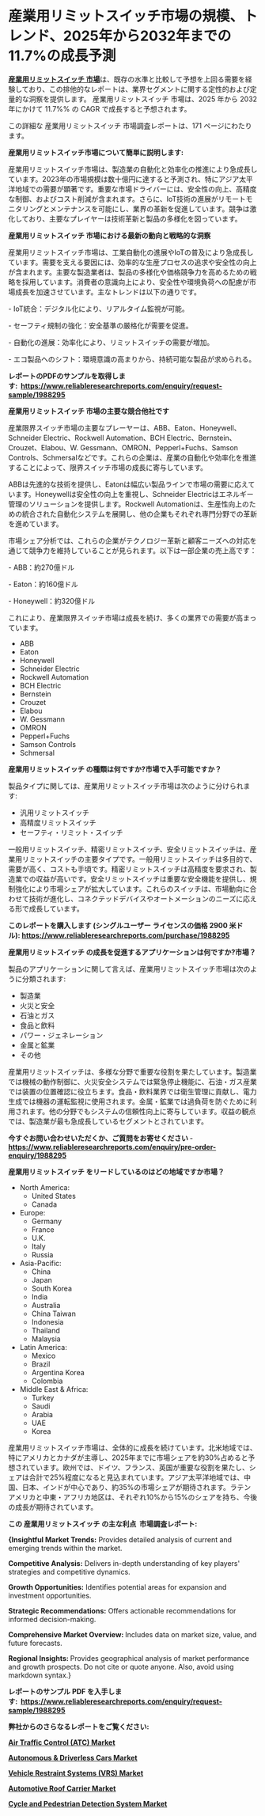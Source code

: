 <p><h1>産業用リミットスイッチ市場の規模、トレンド、2025年から2032年までの11.7%の成長予測</h1></p><p data-sourcepos="1:1-1:157"><strong><a href="https://www.reliableresearchreports.com/industrial-limit-switches-r1988295?utm_campaign=110&utm_medium=36&utm_source=Github&utm_content=ia&utm_term=31032025&utm_id=industrial-limit-switches">産業用リミットスイッチ 市場</a></strong>は、既存の水準と比較して予想を上回る需要を経験しており、この排他的なレポートは、業界セグメントに関する定性的および定量的な洞察を提供します。 産業用リミットスイッチ 市場は、2025 年から 2032 年にかけて 11.7%% の CAGR で成長すると予想されます。</p>
<p data-sourcepos="3:1-3:50">この詳細な 産業用リミットスイッチ 市場調査レポートは、171 ページにわたります。</p>
<p><strong>産業用リミットスイッチ市場について簡単に説明します:</strong></p>
<p><p>産業用リミットスイッチ市場は、製造業の自動化と効率化の推進により急成長しています。2023年の市場規模は数十億円に達すると予測され、特にアジア太平洋地域での需要が顕著です。重要な市場ドライバーには、安全性の向上、高精度な制御、およびコスト削減が含まれます。さらに、IoT技術の進展がリモートモニタリングとメンテナンスを可能にし、業界の革新を促進しています。競争は激化しており、主要なプレイヤーは技術革新と製品の多様化を図っています。</p></p>
<p><strong>産業用リミットスイッチ 市場における最新の動向と戦略的な洞察</strong></p>
<p><p>産業用リミットスイッチ市場は、工業自動化の進展やIoTの普及により急成長しています。需要を支える要因には、効率的な生産プロセスの追求や安全性の向上が含まれます。主要な製造業者は、製品の多様化や価格競争力を高めるための戦略を採用しています。消費者の意識向上により、安全性や環境負荷への配慮が市場成長を加速させています。主なトレンドは以下の通りです。</p><p>- IoT統合：デジタル化により、リアルタイム監視が可能。</p><p>- セーフティ規制の強化：安全基準の厳格化が需要を促進。</p><p>- 自動化の進展：効率化により、リミットスイッチの需要が増加。</p><p>- エコ製品へのシフト：環境意識の高まりから、持続可能な製品が求められる。</p></p>
<p><strong>レポートのPDFのサンプルを取得します</strong><strong>:&nbsp;&nbsp;<a href="https://www.reliableresearchreports.com/enquiry/request-sample/1988295?utm_campaign=110&utm_medium=36&utm_source=Github&utm_content=ia&utm_term=31032025&utm_id=industrial-limit-switches">https://www.reliableresearchreports.com/enquiry/request-sample/1988295</a></strong></p>
<p><strong>産業用リミットスイッチ 市場の主要な競合他社です</strong></p>
<p><p>産業限界スイッチ市場の主要なプレーヤーは、ABB、Eaton、Honeywell、Schneider Electric、Rockwell Automation、BCH Electric、Bernstein、Crouzet、Elabou、W. Gessmann、OMRON、Pepperl+Fuchs、Samson Controls、Schmersalなどです。これらの企業は、産業の自動化や効率化を推進することによって、限界スイッチ市場の成長に寄与しています。</p><p>ABBは先進的な技術を提供し、Eatonは幅広い製品ラインで市場の需要に応えています。Honeywellは安全性の向上を重視し、Schneider Electricはエネルギー管理のソリューションを提供します。Rockwell Automationは、生産性向上のための統合された自動化システムを展開し、他の企業もそれぞれ専門分野での革新を進めています。</p><p>市場シェア分析では、これらの企業がテクノロジー革新と顧客ニーズへの対応を通じて競争力を維持していることが見られます。以下は一部企業の売上高です：</p><p>- ABB：約270億ドル</p><p>- Eaton：約160億ドル</p><p>- Honeywell：約320億ドル</p><p>これにより、産業限界スイッチ市場は成長を続け、多くの業界での需要が高まっています。</p></p>
<p><ul><li>ABB</li><li>Eaton</li><li>Honeywell</li><li>Schneider Electric</li><li>Rockwell Automation</li><li>BCH Electric</li><li>Bernstein</li><li>Crouzet</li><li>Elabou</li><li>W. Gessmann</li><li>OMRON</li><li>Pepperl+Fuchs</li><li>Samson Controls</li><li>Schmersal</li></ul></p>
<p><strong>産業用リミットスイッチ の種類は何ですか?市場で入手可能ですか？</strong></p>
<p>製品タイプに関しては、産業用リミットスイッチ市場は次のように分けられます:</p>
<p><ul><li>汎用リミットスイッチ</li><li>高精度リミットスイッチ</li><li>セーフティ・リミット・スイッチ</li></ul></p>
<p><p>一般用リミットスイッチ、精密リミットスイッチ、安全リミットスイッチは、産業用リミットスイッチの主要タイプです。一般用リミットスイッチは多目的で、需要が高く、コストも手頃です。精密リミットスイッチは高精度を要求され、製造業での収益が高いです。安全リミットスイッチは重要な安全機能を提供し、規制強化により市場シェアが拡大しています。これらのスイッチは、市場動向に合わせて技術が進化し、コネクテッドデバイスやオートメーションのニーズに応える形で成長しています。</p></p>
<p><strong>このレポートを購入します (シングルユーザー ライセンスの価格 2900 米ドル):&nbsp;<a href="https://www.reliableresearchreports.com/purchase/1988295?utm_campaign=110&utm_medium=36&utm_source=Github&utm_content=ia&utm_term=31032025&utm_id=industrial-limit-switches">https://www.reliableresearchreports.com/purchase/1988295</a></strong></p>
<p><strong>産業用リミットスイッチ の成長を促進するアプリケーションは何ですか?市場？</strong></p>
<p>製品のアプリケーションに関して言えば、産業用リミットスイッチ市場は次のように分類されます:</p>
<p><ul><li>製造業</li><li>火災と安全</li><li>石油とガス</li><li>食品と飲料</li><li>パワー・ジェネレーション</li><li>金属と鉱業</li><li>その他</li></ul></p>
<p><p>産業用リミットスイッチは、多様な分野で重要な役割を果たしています。製造業では機械の動作制御に、火災安全システムでは緊急停止機能に、石油・ガス産業では装置の位置確認に役立ちます。食品・飲料業界では衛生管理に貢献し、電力生成では機器の運転監視に使用されます。金属・鉱業では過負荷を防ぐために利用されます。他の分野でもシステムの信頼性向上に寄与しています。収益の観点では、製造業が最も急成長しているセグメントとされています。</p></p>
<p><strong>今すぐお問い合わせいただくか、ご質問をお寄せください</strong><strong>&nbsp;</strong>-<strong><a href="https://www.reliableresearchreports.com/enquiry/pre-order-enquiry/1988295?utm_campaign=110&utm_medium=36&utm_source=Github&utm_content=ia&utm_term=31032025&utm_id=industrial-limit-switches">https://www.reliableresearchreports.com/enquiry/pre-order-enquiry/1988295</a></strong></p>
<p><strong>産業用リミットスイッチ をリードしているのはどの地域ですか市場？</strong></p>
<p><ul>
    <li>
        North America:
        <ul>
            <li>United States</li>
            <li>Canada</li>
        </ul>
    </li>
    <li>
        Europe:
        <ul>
            <li>Germany</li>
            <li>France</li>
            <li>U.K.</li>
            <li>Italy</li>
            <li>Russia</li>
        </ul>
    </li>
    <li>
        Asia-Pacific:
        <ul>
            <li>China</li>
            <li>Japan</li>
            <li>South Korea</li>
            <li>India</li>
            <li>Australia</li>
            <li>China Taiwan</li>
            <li>Indonesia</li>
            <li>Thailand</li>
            <li>Malaysia</li>
        </ul>
    </li>
    <li>
        Latin America:
        <ul>
            <li>Mexico</li>
            <li>Brazil</li>
            <li>Argentina Korea</li>
            <li>Colombia</li>
        </ul>
    </li>
    <li>
        Middle East & Africa:
        <ul>
            <li>Turkey</li>
            <li>Saudi</li>
            <li>Arabia</li>
            <li>UAE</li>
            <li>Korea</li>
        </ul>
    </li>
    </ul></p>
<p><p>産業用リミットスイッチ市場は、全体的に成長を続けています。北米地域では、特にアメリカとカナダが主導し、2025年までに市場シェアを約30%占めると予想されています。欧州では、ドイツ、フランス、英国が重要な役割を果たし、シェアは合計で25%程度になると見込まれています。アジア太平洋地域では、中国、日本、インドが中心であり、約35%の市場シェアが期待されます。ラテンアメリカと中東・アフリカ地区は、それぞれ10%から15%のシェアを持ち、今後の成長が期待されています。</p></p>
<p><strong>この 産業用リミットスイッチ の主な利点&nbsp; 市場調査レポート:</strong></p>
<p><strong>{Insightful Market Trends:</strong> Provides detailed analysis of current and emerging trends within the market.</p>
<p><strong>Competitive Analysis:</strong> Delivers in-depth understanding of key players' strategies and competitive dynamics.</p>
<p><strong>Growth Opportunities:</strong> Identifies potential areas for expansion and investment opportunities.</p>
<p><strong>Strategic Recommendations:</strong> Offers actionable recommendations for informed decision-making.</p>
<p><strong>Comprehensive Market Overview: </strong>Includes data on market size, value, and future forecasts.</p>
<p><strong>Regional Insights: </strong>Provides geographical analysis of market performance and growth prospects. Do not cite or quote anyone. Also, avoid using markdown syntax.}</p>
<p><strong>レポートのサンプル PDF を入手します:&nbsp;</strong><strong>&nbsp;<a href="https://www.reliableresearchreports.com/enquiry/request-sample/1988295?utm_campaign=110&utm_medium=36&utm_source=Github&utm_content=ia&utm_term=31032025&utm_id=industrial-limit-switches">https://www.reliableresearchreports.com/enquiry/request-sample/1988295</a></strong></p>
<p></p>
<p></p>
<p></p>
<p></p>
<p><strong>弊社からのさらなるレポートをご覧ください:</strong></p>
<p><strong><p><a href="https://github.com/ludongfomban/Market-Research-Report-List-1/blob/main/air-traffic-control-atc-market.md?utm_campaign=110&utm_medium=36&utm_source=Github&utm_content=ia&utm_term=31032025&utm_id=industrial-limit-switches">Air Traffic Control (ATC) Market</a></p><p><a href="https://github.com/kimanyuzuga/Market-Research-Report-List-1/blob/main/autonomous-driverless-cars-market.md?utm_campaign=110&utm_medium=36&utm_source=Github&utm_content=ia&utm_term=31032025&utm_id=industrial-limit-switches">Autonomous & Driverless Cars Market</a></p><p><a href="https://github.com/giardafshaxb/Market-Research-Report-List-1/blob/main/vehicle-restraint-systems-vrs-market.md?utm_campaign=110&utm_medium=36&utm_source=Github&utm_content=ia&utm_term=31032025&utm_id=industrial-limit-switches">Vehicle Restraint Systems (VRS) Market</a></p><p><a href="https://github.com/hutchkloor4x/Market-Research-Report-List-1/blob/main/automotive-roof-carrier-market.md?utm_campaign=110&utm_medium=36&utm_source=Github&utm_content=ia&utm_term=31032025&utm_id=industrial-limit-switches">Automotive Roof Carrier Market</a></p><p><a href="https://github.com/lalkobrinarb/Market-Research-Report-List-1/blob/main/cycle-and-pedestrian-detection-system-market.md?utm_campaign=110&utm_medium=36&utm_source=Github&utm_content=ia&utm_term=31032025&utm_id=industrial-limit-switches">Cycle and Pedestrian Detection System Market</a></p></strong></p>